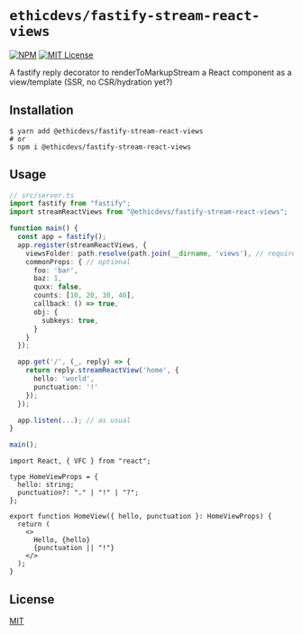# `ethicdevs/fastify-stream-react-views`

[![NPM](https://img.shields.io/npm/v/@ethicdevs/fastify-stream-react-views?color=red)](https://www.npmjs.com/package/@ethicdevs/fastify-stream-react-views)
[![MIT License](https://img.shields.io/github/license/ethicdevs/fastify-stream-react-views.svg?color=blue)](https://github.com/ethicdevs/fastify-stream-react-views/blob/master/LICENSE)

A fastify reply decorator to renderToMarkupStream a React component as a view/template (SSR, no CSR/hydration yet?)

## Installation

```shell
$ yarn add @ethicdevs/fastify-stream-react-views
# or
$ npm i @ethicdevs/fastify-stream-react-views
```

## Usage

```ts
// src/server.ts
import fastify from "fastify";
import streamReactViews from "@ethicdevs/fastify-stream-react-views";

function main() {
  const app = fastify();
  app.register(streamReactViews, {
    viewsFolder: path.resolve(path.join(__dirname, 'views'), // required
    commonProps: { // optional
      foo: 'bar',
      baz: 1,
      quxx: false,
      counts: [10, 20, 30, 40],
      callback: () => true,
      obj: {
        subkeys: true,
      }
    }
  });

  app.get('/', (_, reply) => {
    return reply.streamReactView('home', {
      hello: 'world',
      punctuation: '!'
    });
  });

  app.listen(...); // as usual
}

main();
```

```tsx
import React, { VFC } from "react";

type HomeViewProps = {
  hello: string;
  punctuation?: "." | "!" | "?";
};

export function HomeView({ hello, punctuation }: HomeViewProps) {
  return (
    <>
      Hello, {hello}
      {punctuation || "!"}
    </>
  );
}
```

## License

[MIT](https://github.com/ethicdevs/fastify-stream-react-views/blob/master/LICENSE)
